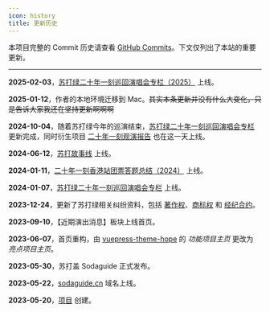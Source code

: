```yaml
---
icon: history
title: 更新历史
---
```


本项目完整的 Commit 历史请查看 [GitHub Commits](https://github.com/kaluojushi/sodaguide/commits/main/)。下文仅列出了本站的重要更新。

---

**2025-02-03**，[苏打绿二十年一刻巡回演唱会专栏（2025）](/news/20yike-2025) 上线。

**2025-01-12**，作者的本地环境迁移到 Mac。~~其实本条更新并没有什么大变化，只是告诉大家我还在坚持更新啊啊啊~~

**2024-10-04**，随着苏打绿今年的巡演结束，[苏打绿二十年一刻巡回演唱会专栏](/news/20yike) 更新完成，同时衍生项目 [二十年一刻观演报告](https://20yike-report.sodaguide.io) 也在这一天上线。

**2024-06-12**，[苏打故事线](/wiki/storylines/) 上线。

**2024-01-11**，[二十年一刻香港站团票答题总结（2024）](/concerts/answer/20yike-hk-tp) 上线。

**2024-01-07**，[苏打绿二十年一刻巡回演唱会专栏](/news/20yike) 上线。

**2023-12-24**，更新了苏打绿相关纠纷资料，包括 [著作权](/start/sodagreen/copyright)、[商标权](/start/sodagreen/trademark) 和 [经纪合约](/start/sodagreen/agent)。

**2023-09-10**，【近期演出消息】板块上线首页。

**2023-06-07**，首页重构，由 [vuepress-theme-hope](https://theme-hope.vuejs.press/zh/guide/layout/home.html) 的 *功能项目主页* 更改为 *亮点项目主页*。

**2023-05-30**，苏打盖 Sodaguide 正式发布。

**2023-05-22**，[sodaguide.cn](https://sodaguide.cn) 域名上线。

**2023-05-20**，[项目](https://github.com/kaluojushi/sodaguide) 创建。
